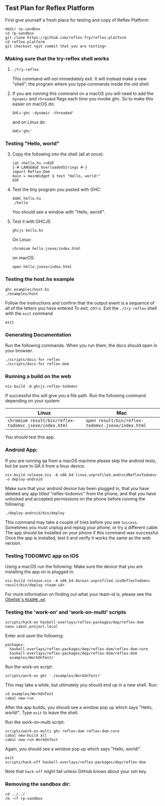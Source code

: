 ## Test Plan for Reflex Platform

First give yourself a fresh place for testing and copy of Reflex Platform:
```
mkdir rp-sandbox
cd rp-sandbox
git clone https://github.com/reflex-frp/reflex-platform
cd reflex-platform
git checkout <git commit that you are testing>
```

### Making sure that the try-reflex shell works

1. ```
   ./try-reflex
   ```
   This command will *not* immediately exit.
   It will instead make a new "shell"; the program where you type commands inside the old shell.

2. If you are running this command on a macOS you will need to add the `dynamic` and `threaded` flags each time you invoke ghc.
   So to make this easier on macOS do:
   ```
   GHC='ghc -dynamic -threaded'
   ```
   and on Linux do
   ```
   GHC='ghc'
   ```

### Testing "Hello, world"

3. Copy the following into the shell (all at once):
   ```
   cat >hello.hs <<EOF
   {-# LANGUAGE OverloadedStrings #-}
   import Reflex.Dom
   main = mainWidget $ text "Hello, world!"
   EOF
   ```

4. Test the tiny program you pasted with GHC:
   ```
   $GHC hello.hs
   ./hello
   ```
   You should see a window with "Hello, world!".

5. Test it with GHCJS
   ```
   ghcjs hello.hs
   ```
   On Linux:
   ```
   chromium hello.jsexe/index.html
   ```
   on macOS:
   ```
   open hello.jsexe/index.html
   ```

### Testing the host.hs example

```
ghc examples/host.hs
./examples/host
```
Follow the instructions and confirm that the output event is a sequence of all of the letters you have entered
To exit, ctrl-c.
Exit the `./try-reflex` shell with the `exit` command
```
exit
```

### Generating Documentation

Run the following commands. When you run them, the docs should open in your
browser.
```
./scripts/docs-for reflex
./scripts/docs-for reflex-dom
```

### Running a build on the web

```
nix-build -A ghcjs.reflex-todomvc
```
If successful this will give you a file path. Run the following command depending on your system:

| Linux                                                 | Mac                                               |
|-------------------------------------------------------|---------------------------------------------------|
| `chromium result/bin/reflex-todomvc.jsexe/index.html` | `open result/bin/reflex-todomvc.jsexe/index.html` |

You should test this app.

### Android App:

If you are running qa from a macOS machine please skip the android tests, but be sure to QA it from a linux device.
```
nix-build release.nix -A x86_64-linux.unprofiled.androidReflexTodomvc -o deploy-android
```
Make sure that your android device has been plugged in, that you have deleted any app titled "reflex-todomvc" from the phone, and that you have unlocked and accepted permissions on the phone before running the following:
```
./deploy-android/bin/deploy
```
This command may take a couple of tries before you see `Success`. Sometimes you must unplug and replug your phone, or try a different cable. The app should be installed on your phone if this command was successful.
Once the app is installed, test it and verify it works the same as the web version.

### Testing TODOMVC app on IOS

Using a macOS run the following:
Make sure the device that you are installing the app on is plugged in.
```
nix-build release.nix -A x86_64-darwin.unprofiled.iosReflexTodomvc
result/bin/deploy <team-id>
```
For more information on finding out what your team-id is, please see the [Obelisk's `README.md`](https://github.com/obsidiansystems/obelisk/blob/develop/README.md#ios).

### Testing the 'work-on' and 'work-on-multi' scripts

```
scripts/hack-on haskell-overlays/reflex-packages/dep/reflex-dom
nano cabal.project.local
```
Enter and save the following:
```
packages:
  haskell-overlays/reflex-packages/dep/reflex-dom/reflex-dom-core
  haskell-overlays/reflex-packages/dep/reflex-dom/reflex-dom
  examples/WorkOnTest/
```

Run the work-on script:
```
scripts/work-on ghc './examples/WorkOnTest/'
```
This may take a while, but ultimately you should end up in a new shell. Run:
```
cd examples/WorkOnTest
cabal new-run
```

After the app builds, you should see a window pop up which says "Hello, world!".
Type `exit` to leave the shell.

Run the work-on-multi script:
```
scripts/work-on-multi ghc reflex-dom reflex-dom-core
cabal new-build all
cabal new-run WorkOnTest
```
Again, you should see a window pop up which says "Hello, world!".
```
exit
scripts/hack-off haskell-overlays/reflex-packages/dep/reflex-dom
```
Note that `hack-off` might fail unless GitHub knows about your ssh key.

### Removing the sandbox dir:

```
cd ../../
rm -rf rp-sandbox
```
